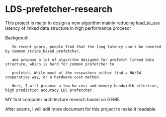 # LDS-prefetcher-research
This project is major in design a new algorithm mainly reducing load_to_use latency of linked data structure in high performance procesor 

Backgroud:

       In recent years, people find that the long latency can't be covered by common stride_based prefetcher, 
       
       and propose a lot of algorithm designed for prefetch linked data structure, whicn is hard for common prefetcher to
       
       prefetch. While most of the reseachers either find a HW/SW cooperative way, or a hardware-cost method.
       
       Here, I will propose a low-hw-cost and memory bandwidth effective, high prediction accuracy LDS prefetcher.
     
MY first computer architecture reseach based on GEM5.

After exams, I will edit more document for this project to make it readable.
